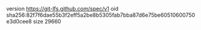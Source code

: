 version https://git-lfs.github.com/spec/v1
oid sha256:82f7f6dae55b3f2eff5a2be8b5305fab7bba87d6e75be60510600750e3d0cee8
size 29660
